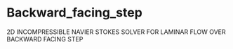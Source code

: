# Backward_facing_step
2D INCOMPRESSIBLE NAVIER STOKES SOLVER FOR LAMINAR FLOW OVER BACKWARD FACING STEP 
